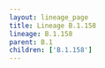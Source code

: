 ```yaml
---
layout: lineage_page
title: Lineage B.1.158
lineage: B.1.158
parent: B.1
children: ['B.1.158']
---
```

